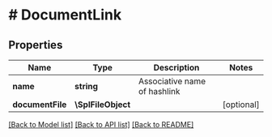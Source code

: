 # # DocumentLink

## Properties

Name | Type | Description | Notes
------------ | ------------- | ------------- | -------------
**name** | **string** | Associative name of hashlink |
**documentFile** | **\SplFileObject** |  | [optional]

[[Back to Model list]](../../README.md#models) [[Back to API list]](../../README.md#endpoints) [[Back to README]](../../README.md)
